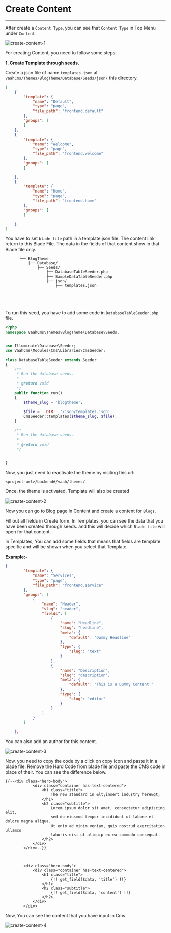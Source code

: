# Create Content

------

After create a `Content Type`, you can see that `Content Type` in Top Menu under `Content`

<img :src="$withBase('/images/create-content-1.png')" alt="create-content-1">

For creating Content, you need to follow some steps:

**1. Create Template through seeds.**

Create a json file of name `templates.json` at `VaahCms/Themes/BlogTheme/Database/Seeds/json/` this directory.


```json
[
    {
        "template": {
            "name": "Default",
            "type": "page",
            "file_path": "frontend.default"
        },
        "groups": [
        ]
    },
    {
        "template": {
            "name": "Welcome",
            "type": "page",
            "file_path": "frontend.welcome"
        },
        "groups": [
        ]

    },
    {
        "template": {
            "name": "Home",
            "type": "page",
            "file_path": "frontend.home"
        },
        "groups": [
        ]

    }
]
```

You have to set `blade file` path in a template.json file. The content link return to this Blade File. The data in the fields of that content show in that Blade file only.

```
      ├── BlogTheme
          ├── Database/
              ├── Seeds/
                  ├── DatabaseTableSeeder.php
                  ├── SampleDataTableSeeder.php
                  ├── json/
                      ├── templates.json


      
    
```

To run this seed, you have to add some code in `DatabaseTableSeeder.php` file.


```php
<?php
namespace VaahCms\Themes\BlogTheme\Database\Seeds;


use Illuminate\Database\Seeder;
use VaahCms\Modules\Cms\Libraries\CmsSeeder;

class DatabaseTableSeeder extends Seeder
{
    /**
     * Run the database seeds.
     *
     * @return void
     */
    public function run()
    {
        $theme_slug = 'blogtheme';

        $file = __DIR__.'/json/templates.json';
        CmsSeeder::templates($theme_slug, $file);
    }

    /**
     * Run the database seeds.
     *
     * @return void
     */


}
```

Now, you just need to reactivate the theme by visiting this url:

```
<project-url>/backend#/vaah/themes/
```



Once, the theme is activated, Template will also be created

<img :src="$withBase('/images/create-content-2.png')" alt="create-content-2">

Now you can go to Blog page in Content and create a content for `Blogs`.

Fill out all fields in Create form. In Templates, you can see the data that you have been created through seeds. and this will decide which `Blade file` will open for that content.

In Templates, You can add some fields that means that fields are template specific and will be shown when you select that Template

**Example:-**


```json
{
        "template": {
            "name": "Services",
            "type": "page",
            "file_path": "frontend.service"
        },
        "groups": [
            {
                "name": "Header",
                "slug": "header",
                "fields": [
                    {
                        "name": "Headline",
                        "slug": "headline",
                        "meta": {
                            "default": "Dummy Headline"
                        },
                        "type": {
                            "slug": "text"
                        }
                    },
                    {
                        "name": "Description",
                        "slug": "description",
                        "meta": {
                            "default": "This is a Dummy Content."
                        },
                        "type": {
                            "slug": "editor"
                        }
                    }
                ]
            }
        ]

    },
```

You can also add an author for this content.

<img :src="$withBase('/images/create-content-3.png')" alt="create-content-3">

Now, you need to copy the code by a click on copy icon and paste it in a blade file. Remove the Hard Code from blade file and paste the CMS code in place of their. You can see the difference below.


```php+HTML
{{--<div class="hero-body">
            <div class="container has-text-centered">
                <h1 class="title">
                    The new standard in &lt;insert industry here&gt;
                </h1>
                <h2 class="subtitle">
                    Lorem ipsum dolor sit amet, consectetur adipiscing elit,
                    sed do eiusmod tempor incididunt ut labore et dolore magna aliqua.
                    Ut enim ad minim veniam, quis nostrud exercitation ullamco
                    laboris nisi ut aliquip ex ea commodo consequat.
                </h2>
            </div>
        </div>--}}



        <div class="hero-body">
            <div class="container has-text-centered">
                <h1 class="title">
                    {!! get_field($data, 'title') !!}
                </h1>
                <h2 class="subtitle">
                    {!! get_field($data, 'content') !!}
                </h2>
            </div>
        </div>
```

Now, You can see the content that you have input in Cms.

<img :src="$withBase('/images/create-content-4.png')" alt="create-content-4">